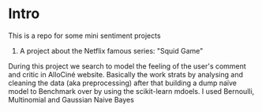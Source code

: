 # Intro

This is a repo for some mini sentiment projects

1. A project about the Netflix famous series: "Squid Game" 

During this project we search to model the feeling of the user's comment and critic in AlloCiné website. Basically the work strats by analysing and cleaning the data (aka preprocessing) after that building a dump naïve model to Benchmark over by using the scikit-learn mdoels. I used Bernoulli, Multinomial and Gaussian Naive Bayes
